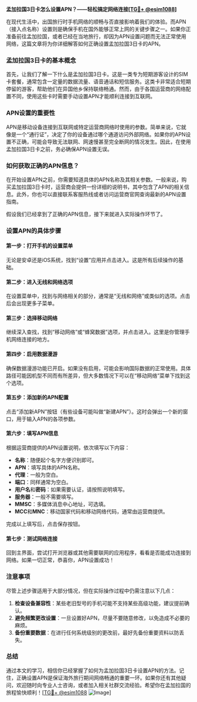 **孟加拉国3日卡怎么设置APN？——轻松搞定网络连接[[TG💪+ @esim1088](https://t.me/s/esim1088)]**

在现代生活中，出国旅行时手机网络的顺畅与否直接影响着我们的体验。而APN（接入点名称）设置则是确保手机在国外能够正常上网的关键步骤之一。如果你正准备前往孟加拉国，或者已经在当地旅行，却因为APN设置问题而无法正常使用网络，这篇文章将为你详细解答如何正确设置孟加拉国3日卡的APN。

### 孟加拉国3日卡的基本概念

首先，让我们了解一下什么是孟加拉国3日卡。这是一类专为短期游客设计的SIM卡套餐，通常包含一定量的数据流量、语音通话和短信服务。这类卡非常适合短期停留的游客，帮助他们在异国他乡保持联络畅通。然而，由于各国运营商的网络配置不同，使用这些卡时需要手动设置APN才能顺利连接到互联网。

### APN设置的重要性

APN是移动设备连接到互联网或特定运营商网络时使用的参数。简单来说，它就像是一个“通行证”，决定了你的设备通过哪个通道访问外部网络。如果你的APN设置不正确，可能会导致无法联网、网速慢甚至完全断网的情况发生。因此，在使用孟加拉国3日卡之前，务必确保APN设置无误。

### 如何获取正确的APN信息？

在开始设置APN之前，你需要知道具体的APN名称及其相关参数。一般来说，购买孟加拉国3日卡时，运营商会提供一份详细的说明书，其中包含了APN的相关信息。此外，你也可以直接联系客服热线或者访问运营商官网查询最新的APN设置指南。

假设我们已经拿到了正确的APN信息，接下来就进入实际操作环节了。

### 设置APN的具体步骤

#### 第一步：打开手机的设置菜单
无论是安卓还是iOS系统，找到“设置”应用并点击进入。这是所有后续操作的基础。

#### 第二步：进入无线和网络选项
在设置菜单中，找到与网络相关的部分，通常是“无线和网络”或类似的选项。点击后会出现更多子菜单。

#### 第三步：选择移动网络
继续深入查找，找到“移动网络”或“蜂窝数据”选项，并点击进入。这里是你管理手机网络连接的地方。

#### 第四步：启用数据漫游
确保数据漫游功能已开启。如果没有启用，可能会影响国际数据的正常使用。具体路径可能因机型不同而有所差异，但大多数情况下可以在“移动网络”菜单下找到这个选项。

#### 第五步：添加新的APN配置
点击“添加新APN”按钮（有些设备可能叫做“新建APN”）。这时会弹出一个新的窗口，用于输入APN的各项参数。

#### 第六步：填写APN信息
根据运营商提供的APN设置说明，依次填写以下内容：
- **名称**：随便起个名字方便识别即可。
- **APN**：填写具体的APN名称。
- **代理**：一般为空白。
- **端口**：同样通常为空白。
- **用户名**和**密码**：如果需要认证，请按照说明填写。
- **服务器**：一般不需要填写。
- **MMSC**：多媒体消息中心地址，可选填。
- **MCC**和**MNC**：移动国家代码和移动网络代码，通常由运营商提供。

完成以上填写后，点击保存按钮。

#### 第七步：测试网络连接
回到主界面，尝试打开浏览器或其他需要联网的应用程序，看看是否能成功连接到网络。如果一切正常，恭喜你，APN设置成功！

### 注意事项

尽管上述步骤适用于大部分情况，但在实际操作过程中仍需注意以下几点：
1. **检查设备兼容性**：某些老旧型号的手机可能不支持某些高级功能，建议提前确认。
2. **避免频繁更改设置**：一旦设置好APN，尽量不要随意修改，以免造成不必要的麻烦。
3. **备份重要数据**：在进行任何系统级别的更改前，最好先备份重要资料以防丢失。

### 总结

通过本文的学习，相信你已经掌握了如何为孟加拉国3日卡设置APN的方法。记住，正确设置APN是保证海外旅行期间网络畅通的重要一环。如果你还有其他疑问，欢迎随时向专业人士咨询，或者加入相关社群交流经验。希望你在孟加拉国的旅程愉快顺利！[[TG💪+ @esim1088](https://t.me/s/esim1088) ![Image](https://i.postimg.cc/4NQfJmqS/Snipaste-2025-05-13-00-14-12.png)]